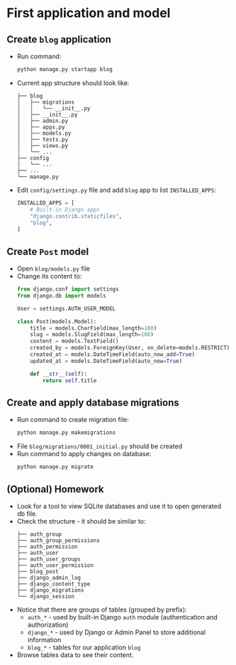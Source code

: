 # First application and model

## Create `blog` application
* Run command:
  ```bash
  python manage.py startapp blog
  ```
* Current app structure should look like:
  ```
  ├── blog
  │   ├── migrations
  │   │   └── __init__.py
  │   ├── __init__.py
  │   ├── admin.py
  │   ├── apps.py
  │   ├── models.py
  │   ├── tests.py
  │   ├── views.py
  |   └── ...
  ├── config
  |   └── ...
  ├── ...
  └── manage.py
  ```
* Edit `config/settings.py` file and add `blog` app to list `INSTALLED_APPS`:
  ```python
  INSTALLED_APPS = [
      # Built-in Django apps
      "django.contrib.staticfiles",
      "blog",
  ]
  ```

## Create `Post` model
* Open `blog/models.py` file
* Change its content to:
  ```python
  from django.conf import settings
  from django.db import models

  User = settings.AUTH_USER_MODEL

  class Post(models.Model):      
      title = models.CharField(max_length=100)
      slug = models.SlugField(max_length=100)
      content = models.TextField()
      created_by = models.ForeignKey(User, on_delete=models.RESTRICT)
      created_at = models.DateTimeField(auto_now_add=True)
      updated_at = models.DateTimeField(auto_now=True)

      def __str__(self):
          return self.title
  ```

## Create and apply database migrations
* Run command to create migration file:
  ```bash
  python manage.py makemigrations
  ```
* File `blog/migrations/0001_initial.py` should be created
* Run command to apply changes on database:
  ```bash
  python manage.py migrate
  ```

## (Optional) Homework
* Look for a tool to view SQLite databases and use it to open generated db file.
* Check the structure - it should be similar to:
  ```
  ├── auth_group
  ├── auth_group_permissions
  ├── auth_permission
  ├── auth_user
  ├── auth_user_groups
  ├── auth_user_permission
  ├── blog_post
  ├── django_admin_log
  ├── django_content_type
  ├── django_migrations
  └── django_session
  ```
* Notice that there are groups of tables (grouped by prefix):
  * `auth_*` - used by built-in Django `auth` module (authentication and authorization)
  * `django_*` - used by Django or Admin Panel to store additional information
  * `blog_*` - tables for our application `blog`
* Browse tables data to see their content.
